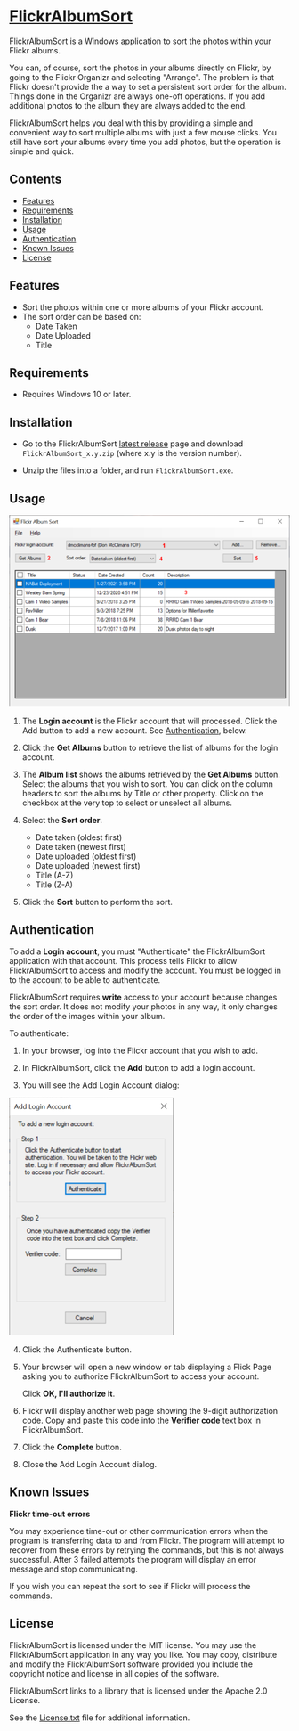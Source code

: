 [FlickrAlbumSort](https://github.com/dmcclimans/FlickrAlbumSort)
==========

FlickrAlbumSort is a Windows application to sort the photos within your Flickr albums.

You can, of course, sort the photos in your albums directly on Flickr, by going to the
Flickr Organizr and selecting "Arrange". The problem is that Flickr doesn't
provide the a way to set a persistent sort order for the album. Things done in the
Organizr are always one-off operations. If you add additional photos to the album they are
always added to the end.

FlickrAlbumSort helps you deal with this by providing a simple and convenient way to sort
multiple albums with just a few mouse clicks. You still have sort your albums every time
you add photos, but the operation is simple and quick.

## Contents
* [Features](#features)
* [Requirements](#requirements)
* [Installation](#installation)
* [Usage](#usage)
* [Authentication](#authentication)
* [Known Issues](#KnownIssues)
* [License](#license)

## Features
* Sort the photos within one or more albums of your Flickr account.
* The sort order can be based on:
    * Date Taken
    * Date Uploaded
    * Title

## Requirements
* Requires Windows 10 or later.

## Installation
* Go to the FlickrAlbumSort
  [latest release](https://github.com/dmcclimans/FlickrAlbumSort/releases/latest)
  page and download `FlickrAlbumSort_x.y.zip` (where x.y is the version number).

* Unzip the files into a folder, and run `FlickrAlbumSort.exe`.

## Usage
![Screenshot_Main](Screenshot_Main.png)

1. The **Login account** is the Flickr account that will processed. Click the Add button
to add a new account. See [Authentication](#authentication), below.

2. Click the **Get Albums** button to retrieve the list of albums for the login account.

3. The **Album list** shows the albums retrieved by the **Get Albums** button. Select the
albums that you wish to sort. You can click on the column headers to sort the albums by
Title or other property. Click on the checkbox at the very top to select or unselect all
albums.

4. Select the **Sort order**.

    * Date taken (oldest first)
    * Date taken (newest first)
    * Date uploaded (oldest first)
    * Date uploaded (newest first)
    * Title (A-Z)
    * Title (Z-A)

5. Click the **Sort** button to perform the sort.

## Authentication

To add a **Login account**, you must "Authenticate" the FlickrAlbumSort application with
that account. This process tells Flickr to allow FlickrAlbumSort to access and modify the
account. You must be logged in to the account to be able to authenticate.

FlickrAlbumSort requires **write** access to your account because changes the sort order.
It does not modify your photos in any way, it only changes the order of the images within
your album.

To authenticate:

1. In your browser, log into the Flickr account that you wish to add.

2. In FlickrAlbumSort, click the **Add** button to add a login account.

3. You will see the Add Login Account dialog:

![Screenshot_AddLoginAccount](Screenshot_AddLoginAccount.png)

4. Click the Authenticate button.

5. Your browser will open a new window or tab displaying a Flick Page asking you to
authorize FlickrAlbumSort to access your account.

    Click **OK, I'll authorize it**.

6. Flickr will display another web page showing the 9-digit authorization code. Copy and
paste this code into the **Verifier code** text box in FlickrAlbumSort.

7. Click the **Complete** button.

8. Close the Add Login Account dialog.

<a name="KnownIssues"></a>
## Known Issues

**Flickr time-out errors**

You may experience time-out or other communication errors when the program is
transferring data to and from Flickr. The program will attempt to recover from
these errors by retrying the commands, but this is not always successful. After 3
failed attempts the program will display an error message and stop communicating.

If you wish you can repeat the sort to see if Flickr will process the commands.

## License
FlickrAlbumSort is licensed under the MIT license. You may use the FlickrAlbumSort
application in any way you like. You may copy, distribute and modify the FlickrAlbumSort
software provided you include the copyright notice and license in all copies of the
software.

FlickrAlbumSort links to a library that is licensed under the Apache 2.0 License.

See the [License.txt](License.txt) file for additional information.

